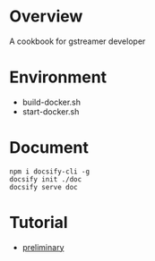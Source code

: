 # Overview

A cookbook for gstreamer developer

# Environment

* build-docker.sh
* start-docker.sh

# Document

```
npm i docsify-cli -g
docsify init ./doc
docsify serve doc
```

# Tutorial
* [preliminary](preliminary.md)


